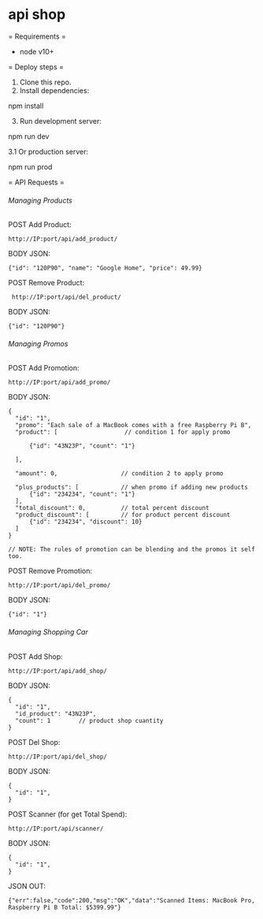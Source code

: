 # api shop

= Requirements =
* node v10+

= Deploy steps =
1. Clone this repo.
2. Install dependencies: 

npm install

3. Run development server:

npm run dev

3.1 Or production server:

npm run prod

= API Requests =

<h6>Managing Products</h6>

POST Add Product: 

    http://IP:port/api/add_product/

BODY JSON:

    {"id": "120P90", "name": "Google Home", "price": 49.99}

POST Remove Product: 

     http://IP:port/api/del_product/

BODY JSON:

    {"id": "120P90"}

<h6>Managing Promos</h6>

POST Add Promotion: 
    
    http://IP:port/api/add_promo/

BODY JSON:

    {
	  "id": "1",                              
	  "promo": "Each sale of a MacBook comes with a free Raspberry Pi B",
	  "product": [                   // condition 1 for apply promo                        

		  {"id": "43N23P", "count": "1"}         

	  ],

	  "amount": 0,                  // condition 2 to apply promo                       

	  "plus_products": [            // when promo if adding new products                   
		  {"id": "234234", "count": "1"}
	  ],
	  "total_discount": 0,          // total percent discount                
	  "product_discount": [         // for product percent discount
	      {"id": "234234", "discount": 10}
	  ]
    }
    
    // NOTE: The rules of promotion can be blending and the promos it self too.

POST Remove Promotion: 

    http://IP:port/api/del_promo/

BODY JSON:

    {"id": "1"}

<h6>Managing Shopping Car</h6>

POST Add Shop: 
    
    http://IP:port/api/add_shop/
    
BODY JSON:
 
    {
      "id": "1",
      "id_product": "43N23P",
      "count": 1        // product shop cuantity
    }
    
POST Del Shop: 
    
    http://IP:port/api/del_shop/
    
BODY JSON:
 
    {
      "id": "1",
    }
    
POST Scanner (for get Total Spend): 
        
    http://IP:port/api/scanner/
        
BODY JSON:
     
    {
      "id": "1",
    }
    
JSON OUT:

    {"err":false,"code":200,"msg":"OK","data":"Scanned Items: MacBook Pro, Raspberry Pi B Total: $5399.99"}